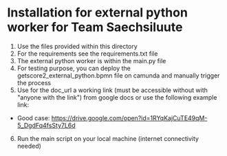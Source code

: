 # Installation for external python worker for Team Saechsiluute

1. Use the files provided within this directory
2. For the requirements see the requirements.txt file
3. The external python worker is within the main.py file
4. For testing purpose, you can deploy the getscore2_external_python.bpmn file on camunda and manually trigger the process
5. Use for the doc_url a working link (must be accessible without with "anyone with the link") from google docs or use the following example link:
  * Good case: https://drive.google.com/open?id=1RYqKajCuTE49qM-5_DgdFq4fsSty7L6d
6. Run the main script on your local machine (internet connectivity needed)

